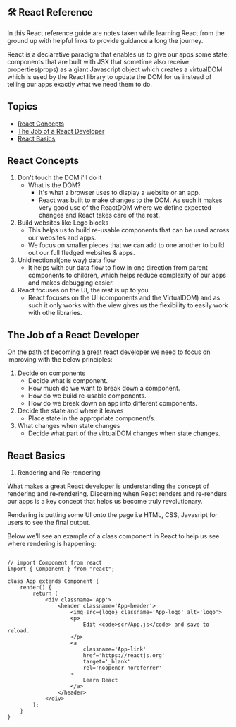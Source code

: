 ## 🛠️ React Reference

In this React reference guide are notes taken while learning React from the ground up with helpful links to provide guidance a long the journey. 

React is a declarative paradigm that enables us to give our apps some state, components that are built with JSX that sometime also receive properties(props) as a giant Javascript object which creates a virtualDOM which is used by the React library to update the DOM for us instead of telling our apps exactly what we need them to do.

## Topics
  - [React Concepts](#react-concepts)
  - [The Job of a React Developer](#the-job-of-a-react-developer)
  - [React Basics](#react-basics)

## React Concepts

1. Don't touch the DOM i'll do it
    - What is the DOM?
      - It's what a browser uses to display a website or an app.
      - React was built to make changes to the DOM. As such it makes very good use of the ReactDOM where we define expected changes and React takes care of the rest.
2. Build websites like Lego blocks
    - This helps us to build re-usable components that can be used across our websites and apps.
    - We focus on smaller pieces that we can add to one another to build out our full fledged websites & apps.
3. Unidirectional(one way) data flow
    - It helps with our data flow to flow in one direction from parent components to children, which helps reduce complexity of our apps and makes debugging easier.
4. React focuses on the UI, the rest is up to you
    - React focuses on the UI (components and the VirtualDOM) and as such it only works with the view gives us the flexibility to easily work with othe libraries. 

## The Job of a React Developer

On the path of becoming a great react developer we need to focus on improving with the below principles:

1. Decide on components
    - Decide what is component.
    - How much do we want to break down a component.
    - How do we build re-usable components.
    - How do we break down an app into different components.
2. Decide the state and where it leaves
    - Place state in the appropriate component/s.
3. What changes when state changes 
    - Decide what part of the virtualDOM changes when state changes.

## React Basics

1. Rendering and Re-rendering

What makes a great React developer is understanding the concept of rendering and re-rendering. Discerning when React renders and re-renders our apps is a key concept that helps us become truly revolutionary.  

Rendering is putting some UI onto the page i.e HTML, CSS, Javasript for users to see the final output.

Below we'll see an example of a class component in React to help us see where rendering is happening:

```JS

// import Component from react
import { Component } from "react";

class App extends Component {
    render() {
        return (
            <div classname='App'>
                <header classname='App-header'>
                    <img src={logo} classname='App-logo' alt='logo'>
                    <p>
                        Edit <code>scr/App.js</code> and save to reload.
                    </p>
                    <a
                        classname='App-link'
                        href='https://reactjs.org'
                        target='_blank'
                        rel='noopener noreferrer'
                    >
                        Learn React
                    </a>
                </header>
            </div>
        );
    }
}

```